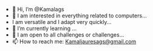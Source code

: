 - 👋 Hi, I’m @Kamalags
- 👀 I am interested in everything related to computers...
- I am versatile and I adapt very quickly...
- 🌱 I’m currently learning ...
- 💞️ I am open to all challenges or challenges...
- 📫 How to reach me: Kamaljauresags@gmail.com

<!---
Kamalags/Kamalags is a ✨ special ✨ repository because its `README.md` (this file) appears on your GitHub profile.
You can click the Preview link to take a look at your changes.
--->
